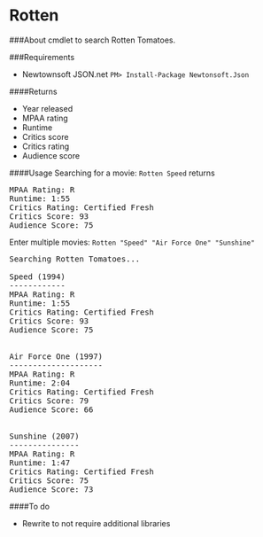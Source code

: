 Rotten
======
###About
cmdlet to search Rotten Tomatoes.

###Requirements
* Newtownsoft JSON.net
`PM> Install-Package Newtonsoft.Json`

####Returns 
* Year released
* MPAA rating
* Runtime
* Critics score
* Critics rating
* Audience score

####Usage
Searching for a movie:
`Rotten Speed` returns
<pre>
MPAA Rating: R
Runtime: 1:55
Critics Rating: Certified Fresh
Critics Score: 93
Audience Score: 75
</pre>
Enter multiple movies:
`Rotten "Speed" "Air Force One" "Sunshine"`
<pre>
Searching Rotten Tomatoes...

Speed (1994)
------------
MPAA Rating: R
Runtime: 1:55
Critics Rating: Certified Fresh
Critics Score: 93
Audience Score: 75


Air Force One (1997)
--------------------
MPAA Rating: R
Runtime: 2:04
Critics Rating: Certified Fresh
Critics Score: 79
Audience Score: 66


Sunshine (2007)
---------------
MPAA Rating: R
Runtime: 1:47
Critics Rating: Certified Fresh
Critics Score: 75
Audience Score: 73
</pre>
####To do
* Rewrite to not require additional libraries
